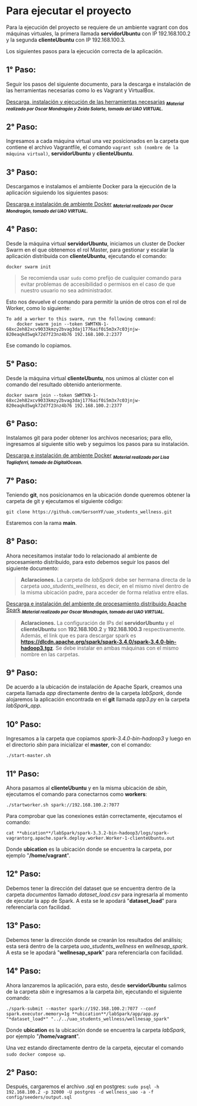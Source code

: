 # Para ejecutar el proyecto

Para la ejecución del proyecto se requiere de un ambiente vagrant con dos máquinas virtuales, la primera llamada **servidorUbuntu** con IP 192.168.100.2 y la segunda **clienteUbuntu** con IP 192.168.100.3.

Los siguientes pasos para la ejecución correcta de la aplicación.

## 1° Paso:
Seguir los pasos del siguiente documento, para la descarga e instalación de las herramientas necesarias como lo es Vagrant y VirtualBox.

[Descarga, instalación y ejecución de las herramientas necesarias](documentos/instalacion_y_ejecucion.pdf) <sub>__*Material realizado por Oscar Mondragón y Zeida Solarte, tomado del UAO VIRTUAL.*__</sub>

## 2° Paso:
Ingresamos a cada máquina virtual una vez posicionados en la carpeta que contiene el archivo Vagrantfile, el comando `vagrant ssh (nombre de la máquina virtual)`, **servidorUbuntu** y **clienteUbuntu**.

## 3° Paso:
Descargamos e instalamos el ambiente Docker para la ejecución de la aplicación siguiendo los siguientes pasos:

[Descarga e instalación de ambiente Docker](documentos/descarga_e_instalacion_de_ambiente_docker.pdf) <sub>__*Material realizado por Oscar Mondragón, tomado del UAO VIRTUAL.*__</sub>

## 4° Paso:
Desde la máquina virtual **servidorUbuntu**, iniciamos un cluster de Docker Swarm en el que obtenemos el rol Master, para gestionar y escalar la aplicación distribuida con **clienteUbuntu**, ejecutando el comando:

```
docker swarm init
```

> Se recomienda usar `sudo` como prefijo de cualquier comando para evitar problemas de accesibilidad o permisos en el caso de que nuestro usuario no sea administrador.

Esto nos devuelve el comando para permitir la unión de otros con el rol de Worker, como lo siguiente:

```
To add a worker to this swarm, run the following command:
    docker swarm join --token SWMTKN-1-68xc2eh82xcv9033kmzy2bvag3daj1776aif0i5m3x7c03jnjw-820eaqkd5wgk72d7f23nz4b76 192.168.100.2:2377
```

Ese comando lo copiamos.

## 5° Paso:
Desde la máquina virtual **clienteUbuntu**, nos unimos al clúster con el comando del resultado obtenido anteriormente.

```
docker swarm join --token SWMTKN-1-68xc2eh82xcv9033kmzy2bvag3daj1776aif0i5m3x7c03jnjw-820eaqkd5wgk72d7f23nz4b76 192.168.100.2:2377
```

## 6° Paso:
Instalamos git para poder obtener los archivos necesarios; para ello, ingresamos al siguiente sitio web y seguimos los pasos para su instalación.

[Descarga e instalación de ambiente Docker](https://www.digitalocean.com/community/tutorials/how-to-install-git-on-ubuntu-20-04-es) <sub>__*Material realizado por Lisa Tagliaferri, tomado de DigitalOcean.*__</sub>

## 7° Paso:
Teniendo **git**, nos posicionamos en la ubicación donde queremos obtener la carpeta de git y ejecutamos el siguiente código:

```
git clone https://github.com/GersonYF/uao_students_wellness.git
```

Estaremos con la rama **main**.

## 8° Paso:
Ahora necesitamos instalar todo lo relacionado al ambiente de procesamiento distribuido, para esto debemos seguir los pasos del siguiente documento:

> **Aclaraciones.** La carpeta de *labSpark* debe ser hermana directa de la carpeta *uao_students_wellness*, es decir, en el mismo nivel dentro de la misma ubicación padre, para acceder de forma relativa entre ellas.

[Descarga e instalación del ambiente de procesamiento distribuido Apache Spark](documentos/instalacion_y_ejecucion_spark.pdf) <sub>__*Material realizado por Oscar Mondragón, tomado del UAO VIRTUAL.*__</sub>

> **Aclaraciones.** La configuración de IPs del **servidorUbuntu** y el **clienteUbuntu** son **192.168.100.2** y **192.168.100.3** respectivamente. Además, el link que es para descargar spark es **https://dlcdn.apache.org/spark/spark-3.4.0/spark-3.4.0-bin-hadoop3.tgz**. Se debe instalar en ambas máquinas con el mismo nombre en las carpetas.

## 9° Paso:
De acuerdo a la ubicación de instalación de Apache Spark, creamos una carpeta llamada _app_ directamente dentro de la carpeta *labSpark*, donde alojaremos la aplicación encontrada en el **git** llamada *app3.py* en la carpeta *labSpark_app*.

## 10° Paso:
Ingresamos a la carpeta que copiamos *spark-3.4.0-bin-hadoop3* y luego en el directorio *sbin* para inicializar el **master**, con el comando:

```
./start-master.sh
```

## 11° Paso:
Ahora pasamos al **clienteUbuntu** y en la misma ubicación de *sbin*, ejecutamos el comando para conectarnos como **workers**:

```
./startworker.sh spark://192.168.100.2:7077
```

Para comprobar que las conexiones están correctamente, ejecutamos el comando:

```
cat **ubication**/labSpark/spark-3.3.2-bin-hadoop3/logs/spark-vagrantorg.apache.spark.deploy.worker.Worker-1-clienteUbuntu.out
```

Donde **ubication** es la ubicación donde se encuentra la carpeta, por ejemplo "**/home/vagrant**".

## 12° Paso:
Debemos tener la dirección del dataset que se encuentra dentro de la carpeta *documentos* llamado *dataset_load.csv* para ingresarla al momento de ejecutar la app de Spark. A esta se le apodará "**dataset_load**" para referenciarla con facilidad.

## 13° Paso:
Debemos tener la dirección donde se crearán los resultados del análisis; esta será dentro de la carpeta *uao_students_wellness* en *wellnesap_spark*. A esta se le apodará "**wellnesap_spark**" para referenciarla con facilidad.

## 14° Paso:
Ahora lanzaremos la aplicación, para esto, desde **servidorUbuntu** salimos de la carpeta *sbin* e ingresamos a la carpeta *bin*, ejecutando el siguiente comando:

```
./spark-submit --master spark://192.168.100.2:7077 --conf spark.executor.memory=1g **ubication**/labSpark/app/app.py "*dataset_load*" "../../uao_students_wellness/wellnesap_spark"
```

Donde **ubication** es la ubicación donde se encuentra la carpeta *labSpark*, por ejemplo "**/home/vagrant**".



Una vez estando directamente dentro de la carpeta, ejecutar el comando `sudo docker compose up`.
## 2° Paso:
Después, cargaremos el archivo .sql en postgres: `sudo psql -h 192.168.100.2 -p 32000 -U postgres -d wellness_uao -a -f config/seeders/output.sql`

